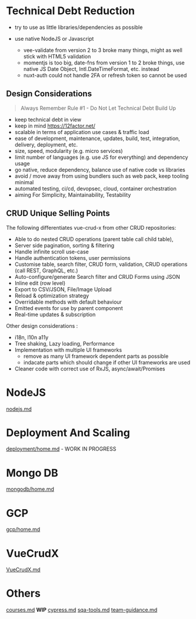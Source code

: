 
# Technical Debt Reduction

- try to use as little libraries/dependencies as possible

- use native NodeJS or Javascript
  - vee-validate from version 2 to 3 broke many things, might as well stick with HTML5 validation
  - momentjs is too big, date-fns from version 1 to 2 broke things, use native JS Date Object, Intl.DateTimeFormat, etc. instead
  - nuxt-auth could not handle 2FA or refresh token so cannot be used

## Design Considerations

> Always Remember Rule #1 - Do Not Let Technical Debt Build Up

- keep technical debt in view
- keep in mind https://12factor.net/
- scalable in terms of application use cases & traffic load
- ease of development, maintenance, updates, build, test, integration, delivery, deployment, etc.
- size, speed, modularity (e.g. micro services)
- limit number of languages (e.g. use JS for everything) and dependency usage
- go native, reduce dependency, balance use of native code vs libraries
- avoid / move away from using bundlers such as web pack, keep tooling minimal
- automated testing, ci/cd, devopsec, cloud, container orchestration
- aiming For Simplicity, Maintainability, Testability

## CRUD Unique Selling Points

The following differentiates vue-crud-x from other CRUD repositories:
- Able to do nested CRUD operations (parent table call child table),
- Server side pagination, sorting & filtering
- Handle infinite scroll use-case
- Handle authentication tokens, user permissions
- Customise table, search filter, CRUD form, validation, CRUD operations (call REST, GraphQL, etc.)
- Auto-configure/generate Search filter and CRUD Forms using JSON
- Inline edit (row level)
- Export to CSV/JSON, File/Image Upload
- Reload & optimization strategy
- Overridable methods with default behaviour
- Emitted events for use by parent component
- Real-time updates & subscription

Other design considerations :
- i18n, l10n a11y
- Tree shaking, Lazy loading, Performance
- Implementation with multiple UI frameworks
  - remove as many UI framework dependent parts as possible
  - indacate parts which should change if other UI frameworks are used 
- Cleaner code with correct use of RxJS, async/await/Promises


# NodeJS

[nodejs.md](nodejs.md)


# Deployment And Scaling

[deployment/home.md](deployment/home.md) - WORK IN PROGRESS

# Mongo DB

[mongodb/home.md](mongodb/home.md)

# GCP

[gcp/home.md](gcp/home.md)

# VueCrudX

[VueCrudX.md](VueCrudX.md)

# Others

[courses.md](courses.md)
**WIP** [cypress.md](cypress.md)
[sqa-tools.md](sqa-tools.md)
[team-guidance.md](team-guidance.md)




